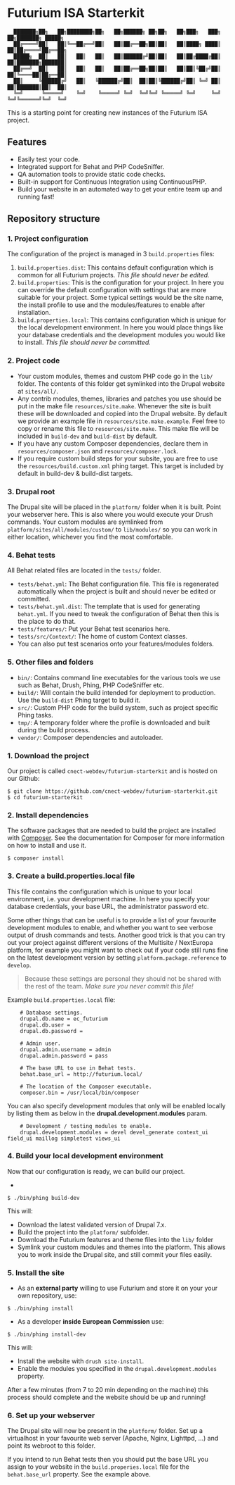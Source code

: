 # Futurium ISA Starterkit

```
  ███████╗██╗   ██╗████████╗██╗   ██╗██████╗ ██╗██╗   ██╗███╗   ███╗    ██╗███████╗ █████╗
  ██╔════╝██║   ██║╚══██╔══╝██║   ██║██╔══██╗██║██║   ██║████╗ ████║    ██║██╔════╝██╔══██╗
  █████╗  ██║   ██║   ██║   ██║   ██║██████╔╝██║██║   ██║██╔████╔██║    ██║███████╗███████║
  ██╔══╝  ██║   ██║   ██║   ██║   ██║██╔══██╗██║██║   ██║██║╚██╔╝██║    ██║╚════██║██╔══██║
  ██║     ╚██████╔╝   ██║   ╚██████╔╝██║  ██║██║╚██████╔╝██║ ╚═╝ ██║    ██║███████║██║  ██║
  ╚═╝      ╚═════╝    ╚═╝    ╚═════╝ ╚═╝  ╚═╝╚═╝ ╚═════╝ ╚═╝     ╚═╝    ╚═╝╚══════╝╚═╝  ╚═╝
```

This is a starting point for creating new instances of the Futurium ISA project.

## Features

- Easily test your code.
- Integrated support for Behat and PHP CodeSniffer.
- QA automation tools to provide static code checks.
- Built-in support for Continuous Integration using ContinuousPHP.
- Build your website in an automated way to get your entire team up and running
  fast!

## Repository structure

### 1. Project configuration

The configuration of the project is managed in 3 `build.properties` files:

1.  `build.properties.dist`: This contains default configuration which is
    common for all Futurium projects. *This file should never be edited.*
2.  `build.properties`: This is the configuration for your project. In here you
    can override the default configuration with settings that are more suitable
    for your project. Some typical settings would be the site name, the install
    profile to use and the modules/features to enable after installation.
3.  `build.properties.local`: This contains configuration which is unique for
    the local development environment. In here you would place things like your
    database credentials and the development modules you would like to install.
    *This file should never be committed.*

### 2. Project code

* Your custom modules, themes and custom PHP code go in the `lib/` folder. The
  contents of this folder get symlinked into the Drupal website at `sites/all/`.
* Any contrib modules, themes, libraries and patches you use should be put in
  the make file `resources/site.make`. Whenever the site is built these will be
  downloaded and copied into the Drupal website. By default we provide an example
  file in `resources/site.make.example`. Feel free to copy or rename this file
  to `resources/site.make`. This make file will be included in `build-dev`
  and `build-dist` by default.
* If you have any custom Composer dependencies, declare them in
  `resources/composer.json` and `resources/composer.lock`.
* If you require custom build steps for your subsite, you are free to use the
  `resources/build.custom.xml` phing target. This target is included by default
   in build-dev & build-dist targets.

### 3. Drupal root

The Drupal site will be placed in the `platform/` folder when it is built. Point
your webserver here. This is also where you would execute your Drush commands.
Your custom modules are symlinked from `platform/sites/all/modules/custom/` to
`lib/modules/` so you can work in either location, whichever you find the most
comfortable.

### 4. Behat tests

All Behat related files are located in the `tests/` folder.

* `tests/behat.yml`: The Behat configuration file. This file is regenerated
  automatically when the project is built and should never be edited or
   committed.
* `tests/behat.yml.dist`: The template that is used for generating `behat.yml`.
  If you need to tweak the configuration of Behat then this is the place to do
  that.
* `tests/features/`: Put your Behat test scenarios here.
* `tests/src/Context/`: The home of custom Context classes.
* You can also put test scenarios onto your features/modules folders.

### 5. Other files and folders

* `bin/`: Contains command line executables for the various tools we use such as
  Behat, Drush, Phing, PHP CodeSniffer etc.
* `build/`: Will contain the build intended for deployment to production. Use
  the `build-dist` Phing target to build it.
* `src/`: Custom PHP code for the build system, such as project specific Phing
  tasks.
* `tmp/`: A temporary folder where the profile is downloaded and built during
  the build process.
* `vendor/`: Composer dependencies and autoloader.



### 1. Download the project

Our project is called `cnect-webdev/futurium-starterkit` and is hosted on our
Github:

```
$ git clone https://github.com/cnect-webdev/futurium-starterkit.git
$ cd futurium-starterkit
```

### 2. Install dependencies

The software packages that are needed to build the project are installed with
[Composer](https://getcomposer.org/). See the documentation for Composer for
more information on how to install and use it.

```
$ composer install
```

### 3. Create a build.properties.local file

This file contains the configuration which is unique to your local environment,
i.e. your development machine. In here you specify your database credentials,
your base URL, the administrator password etc.

Some other things that can be useful is to provide a list of your favourite
development modules to enable, and whether you want to see verbose output of
drush commands and tests. Another good trick is that you can try out your
project against different versions of the Multisite / NextEuropa platform, for
example you might want to check out if your code still runs fine on the latest
development version by setting `platform.package.reference` to `develop`.

> Because these settings are personal they should not be shared with the rest of
> the team. *Make sure you never commit this file!*

Example `build.properties.local` file:

        # Database settings.
        drupal.db.name = ec_futurium
        drupal.db.user =
        drupal.db.password =

        # Admin user.
        drupal.admin.username = admin
        drupal.admin.password = pass

        # The base URL to use in Behat tests.
        behat.base_url = http://futurium.local/

        # The location of the Composer executable.
        composer.bin = /usr/local/bin/composer


You can also specify development modules that only will be enabled locally
by listing them as below in the <b>drupal.development.modules</b> param.


        # Development / testing modules to enable.
        drupal.development.modules = devel devel_generate context_ui field_ui maillog simpletest views_ui


### 4. Build your local development environment

Now that our configuration is ready, we can build our project.

*
```
$ ./bin/phing build-dev
```

This will:

* Download the latest validated version of Drupal 7.x.
* Build the project into the `platform/` subfolder.
* Download the Futurium features and theme files into the `lib/` folder
* Symlink your custom modules and themes into the platform. This allows you to
  work inside the Drupal site, and still commit your files easily.


### 5. Install the site

* As an <b>external party</b> willing to use Futurium and store it on your your own repository, use:
```
$ ./bin/phing install
```

* As a developer <b>inside European Commission</b> use:
```
$ ./bin/phing install-dev
```

This will:

* Install the website with `drush site-install`.
* Enable the modules you specified in the `drupal.development.modules` property.

After a few minutes (from 7 to 20 min depending on the machine) this process should complete and the website should be up
and running!


### 6. Set up your webserver

The Drupal site will now be present in the `platform/` folder. Set up a
virtualhost in your favourite web server (Apache, Nginx, Lighttpd, ...) and
point its webroot to this folder.

If you intend to run Behat tests then you should put the base URL you assign to
your website in the `build.properies.local` file for the `behat.base_url`
property. See the example above.
